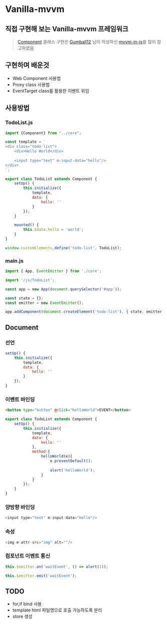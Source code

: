 # Vanilla-mvvm

## 직접 구현해 보는 Vanilla-mvvm 프레임워크

> [Component](core/dom/Component.js) 클래스 구현은 [Gumball12](https://github.com/Gumball12) 님이 작성하신 [mvvm-in-js](https://github.com/Gumball12/mvvm-in-js)를 많이 참고하였음

## 구현하며 배운것

- Web Component 사용법
- Proxy class 사용법
- EventTarget class를 활용한 이벤트 위임

## 사용방법

### TodoList.js

``` javascript
import {Component} from "../core";

const template = `
<div class="todo-list">
    <div>Hello World</div>
    
    <input type="text" m-input-data="hello"/>
</div>
`;

export class TodoList extends Component {
    setUp() {
        this.initialize({
            template,
            data: {
                hello: ''
            }
        });
    }

    mounted() {
        this.$data.hello = 'world';
    }
}

window.customElements.define('todo-list', TodoList);
```

### main.js

``` javascript
import { App, EventEmitter } from './core';

import '/js/TodoList';

const app = new App(document.querySelector('#app'));

const state = {};
const emitter = new EventEmitter();

app.addComponent(document.createElement('todo-list'), { state, emitter });
```

## Document

### 선언
``` javascript
setUp() {
    this.initialize({
        template,
        data: {
            hello: ''
        }
    });
}
```

### 이벤트 바인딩
``` html
<button type="button" @click="helloWorld">EVENT</button>
```
```javascript
export class TodoList extends Component {
    setUp() {
        this.initialize({
            template,
            data: {
                hello: ''
            },
            method:{
                helloWorld(e){
                    e.preventDefault();
    
                    alert('helloWorld');
                }
            }
        });
    }
}
```

### 양방향 바인딩
``` javascript
<input type="text" m-input-data="hello"/>
```

### 속성 
```javascript
<img m-attr-src="img" alt=""/> 
```

### 컴포넌트 이벤트 통신
``` javascript
this.$emitter.on('waitEvent', () => alert(1));

this.$emitter.emit('waitEvent');
```

## TODO

- for,if bind 사용
- template html 파일명으로 호출 가능하도록 분리
- store 생성